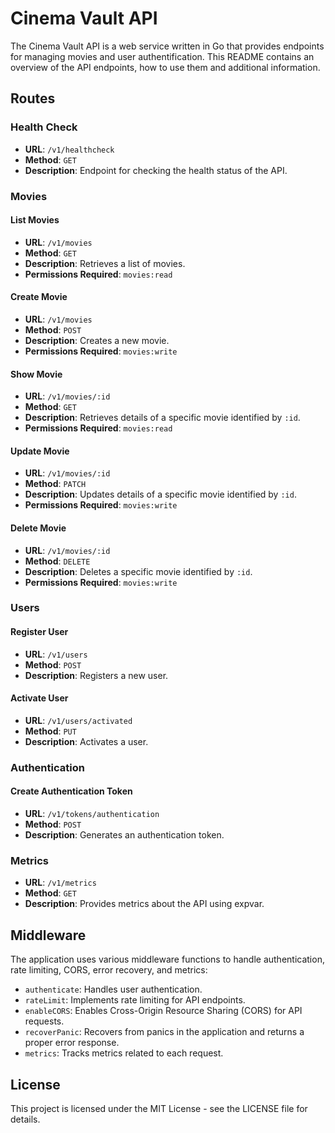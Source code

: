 # Cinema Vault API

The Cinema Vault API is a web service written in Go that provides endpoints for managing movies and user authentification.
This README contains an overview of the API endpoints, how to use them and additional information.

## Routes

### Health Check

- **URL**: `/v1/healthcheck`
- **Method**: `GET`
- **Description**: Endpoint for checking the health status of the API.

### Movies

#### List Movies

- **URL**: `/v1/movies`
- **Method**: `GET`
- **Description**: Retrieves a list of movies.
- **Permissions Required**: `movies:read`

#### Create Movie

- **URL**: `/v1/movies`
- **Method**: `POST`
- **Description**: Creates a new movie.
- **Permissions Required**: `movies:write`

#### Show Movie

- **URL**: `/v1/movies/:id`
- **Method**: `GET`
- **Description**: Retrieves details of a specific movie identified by `:id`.
- **Permissions Required**: `movies:read`

#### Update Movie

- **URL**: `/v1/movies/:id`
- **Method**: `PATCH`
- **Description**: Updates details of a specific movie identified by `:id`.
- **Permissions Required**: `movies:write`

#### Delete Movie

- **URL**: `/v1/movies/:id`
- **Method**: `DELETE`
- **Description**: Deletes a specific movie identified by `:id`.
- **Permissions Required**: `movies:write`

### Users

#### Register User

- **URL**: `/v1/users`
- **Method**: `POST`
- **Description**: Registers a new user.

#### Activate User

- **URL**: `/v1/users/activated`
- **Method**: `PUT`
- **Description**: Activates a user.

### Authentication

#### Create Authentication Token

- **URL**: `/v1/tokens/authentication`
- **Method**: `POST`
- **Description**: Generates an authentication token.

### Metrics

- **URL**: `/v1/metrics`
- **Method**: `GET`
- **Description**: Provides metrics about the API using expvar.

## Middleware

The application uses various middleware functions to handle authentication, rate limiting, CORS, error recovery, and metrics:

- `authenticate`: Handles user authentication.
- `rateLimit`: Implements rate limiting for API endpoints.
- `enableCORS`: Enables Cross-Origin Resource Sharing (CORS) for API requests.
- `recoverPanic`: Recovers from panics in the application and returns a proper error response.
- `metrics`: Tracks metrics related to each request.

## License

This project is licensed under the MIT License - see the LICENSE file for details.
